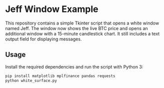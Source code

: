 # Jeff Window Example

This repository contains a simple Tkinter script that opens a white window named Jeff. The window now shows the live BTC price and opens an additional window with a 15-minute candlestick chart. It still includes a text output field for displaying messages.

## Usage

Install the required dependencies and run the script with Python 3:

```bash
pip install matplotlib mplfinance pandas requests
python white_surface.py
```
